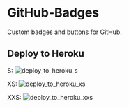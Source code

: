 # GitHub-Badges

Custom badges and buttons for GitHub.


## Deploy to Heroku

S: ![deploy_to_heroku_s](https://neson.github.io/GitHub-Badges/deploy_to_heroku_s.svg)

XS: ![deploy_to_heroku_xs](https://neson.github.io/GitHub-Badges/deploy_to_heroku_xs.svg)

XXS: ![deploy_to_heroku_xxs](https://neson.github.io/GitHub-Badges/deploy_to_heroku_xxs.svg)
